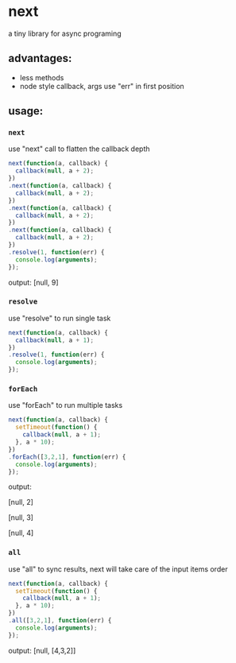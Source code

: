 next
====

a tiny library for async programing

advantages:
---
* less methods
* node style callback, args use "err" in first position


usage:
---

### `next`

use &quot;next&quot; call to flatten the callback depth 

```javascript
next(function(a, callback) {
  callback(null, a + 2);
})
.next(function(a, callback) {
  callback(null, a + 2);
})
.next(function(a, callback) {
  callback(null, a + 2);
})
.next(function(a, callback) {
  callback(null, a + 2);
})
.resolve(1, function(err) {
  console.log(arguments);
});
```
output: [null, 9]


### `resolve`

use "resolve" to run single task

```javascript
next(function(a, callback) {
  callback(null, a + 1);
})
.resolve(1, function(err) {
  console.log(arguments);
});
```

### `forEach`

use "forEach" to run multiple tasks

```javascript
next(function(a, callback) {
  setTimeout(function() {
    callback(null, a + 1);
  }, a * 10);  
})
.forEach([3,2,1], function(err) {
  console.log(arguments);
});
```
output: 

[null, 2]

[null, 3]

[null, 4]


### `all`

use "all" to sync results, next will take care of the input items order

```javascript
next(function(a, callback) {
  setTimeout(function() {
    callback(null, a + 1);
  }, a * 10);  
})
.all([3,2,1], function(err) {
  console.log(arguments);
});
```
output: [null, [4,3,2]]
